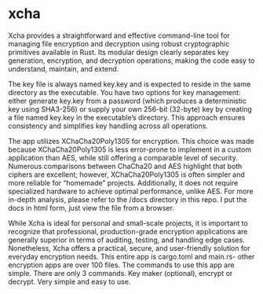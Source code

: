 # xcha 


Xcha provides a straightforward and effective command-line tool for managing file encryption and decryption using robust cryptographic primitives available in Rust. Its modular design clearly separates key generation, encryption, and decryption operations, making the code easy to understand, maintain, and extend.

The key file is always named key.key and is expected to reside in the same directory as the executable. You have two options for key management: either generate key.key from a password (which produces a deterministic key using SHA3-256) or supply your own 256-bit (32-byte) key by creating a file named key.key in the executable’s directory. This approach ensures consistency and simplifies key handling across all operations.

The app utilizes XChaCha20Poly1305 for encryption. This choice was made because XChaCha20Poly1305 is less error-prone to implement in a custom application than AES, while still offering a comparable level of security. Numerous comparisons between ChaCha20 and AES highlight that both ciphers are excellent; however, XChaCha20Poly1305 is often simpler and more reliable for “homemade” projects. Additionally, it does not require specialized hardware to achieve optimal performance, unlike AES. For more in-depth analysis, please refer to the /docs directory in this repo. I put the docs in html form, just view the file from a browser.

While Xcha is ideal for personal and small-scale projects, it is important to recognize that professional, production-grade encryption applications are generally superior in terms of auditing, testing, and handling edge cases. Nonetheless, Xcha offers a practical, secure, and user-friendly solution for everyday encryption needs. This entire app is cargo.toml and main.rs- other encryption apps are over 100 files. The commands to use this app are simple. There are only 3 commands. Key maker (optional), encrypt or decrypt. Very simple and easy to use. 
